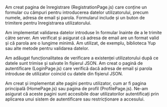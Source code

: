Am creat pagina de înregistrare (RegistrationPage.js) care conține un formular cu câmpuri pentru introducerea datelor utilizatorului, precum numele, adresa de email și parola. Formularul include și un buton de trimitere pentru înregistrarea utilizatorului.

Am implementat validarea datelor introduse în formular înainte de a le trimite către server. Am verificat și asigurat că adresa de email are un format valid și că parola are o lungime minimă. Am utilizat, de exemplu, biblioteca Yup sau alte metode pentru validarea datelor.

Am adăugat funcționalitatea de verificare a existenței utilizatorului după ce datele sunt trimise și salvate în fișierul JSON. Am creat o pagină de autentificare (LoginPage.js) care verifică dacă adresa de email și parola introduse de utilizator coincid cu datele din fișierul JSON.

Am creat și implementat alte pagini pentru utilizator, cum ar fi pagina principală (HomePage.js) sau pagina de profil (ProfilePage.js). Ne-am asigurat că aceste pagini sunt accesibile doar utilizatorilor autentificați prin aplicarea unui sistem de autentificare sau restricționare a accesului.
